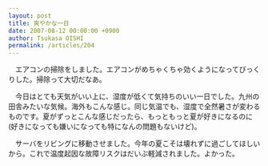 ```yaml
---
layout: post
title: 爽やかな一日
date: 2007-08-12 00:00:00 +0900
author: Tsukasa OISHI
permalink: /articles/204
---
```



　エアコンの掃除をしました。エアコンがめちゃくちゃ効くようになってびっくりした。掃除って大切だなあ。  

　今日はとても天気がいい上に、湿度が低くて気持ちのいい一日でした。九州の田舎みたいな気候。海外もこんな感じ。同じ気温でも、湿度で全然暑さが変わるものです。夏がずっとこんな感じだったら、もっともっと夏が好きになるのに(好きになっても嫌いになっても特になんの問題もないけど)。  

　サーバをリビングに移動させました。今年の夏こそは壊れずに過ごしてほしいから。これで温度起因な故障リスクはだいぶ軽減されました。よかった。  

